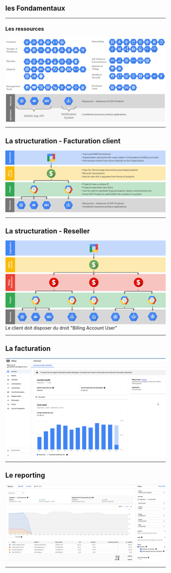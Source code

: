 ## les Fondamentaux

----

### Les ressources
<img src="img/resources.png" style="background:none; border:none; box-shadow:none;"/>

----

## La structuration - Facturation client
<img src="img/hierarchy.png" style="background:none; border:none; box-shadow:none;"/>

----

## La structuration - Reseller
<img src="img/hierarchy-reseller.png" style="background:none; border:none; box-shadow:none;"/>
Le client doit disposer du droit "Billing Account User"

----

## La facturation
<img src="img/billing-gcp.png" style="background:none; border:none; box-shadow:none;"/>

----

## Le reporting
<img src="img/billing-gcp2.png" style="background:none; border:none; box-shadow:none;"/>

----
